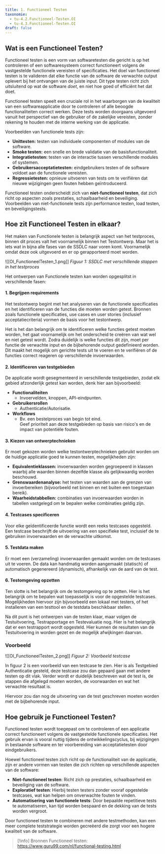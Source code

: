 ```yaml
---
title: 1. Functioneel Testen
taxonomie:
  - tu-4.2.Functioneel-Testen.OI
  - tu-4.3.Functioneel-Testen.OI
draft: false
---
```


## Wat is een Functioneel Testen?
Functioneel testen is een vorm van softwaretesten die gericht is op het controleren of een softwaresysteem correct functioneert volgens de vastgestelde functionele vereisten of specificaties. Het doel van functioneel testen is te valideren dat elke functie van de software de verwachte output oplevert bij het ontvangen van de juiste input. Dit type testen richt zich uitsluitend op wat de software _doet_, en niet hoe goed of efficiënt het dat doet.

Functioneel testen speelt een cruciale rol in het waarborgen van de kwaliteit van een softwareapplicatie door te controleren of alle beoogde functionaliteiten correct werken. Deze tests worden doorgaans uitgevoerd vanuit het perspectief van de gebruiker of de zakelijke vereisten, zonder rekening te houden met de interne werking van de applicatie.

Voorbeelden van functionele tests zijn:

- **Unittesten:** testen van individuele componenten of modules van de software.
- **Smoke testen:** een snelle en brede validatie van de basisfunctionaliteit.
- **Integratietesten:** testen van de interactie tussen verschillende modules of systemen.
- **Gebruikersacceptatietesten:** eindgebruikers testen of de software voldoet aan de functionele vereisten.
- **Regressietesten:** opnieuw uitvoeren van tests om te verifiëren dat nieuwe wijzigingen geen fouten hebben geïntroduceerd.

Functioneel testen onderscheidt zich van **niet-functioneel testen**, dat zich richt op aspecten zoals prestaties, schaalbaarheid en beveiliging. Voorbeelden van niet-functionele tests zijn performance testen, load testen, en beveiligingstests.

## Hoe zit Functioneel Testen in elkaar?
Het maken van Functionele testen is belangrijk aspect van het testproces, binnen dit proces valt het voornamelijk binnen het Testontwerp. Maar het is iets wat in bijna alle fases van de SSDLC naar voren komt. Voornamelijk omdat deze ook uitgevoerd en er op gerapporteerd moet worden.

![[OI_FunctioneelTesten_1.png]]
*Figuur 1: SSDLC met verschillende stappen in het testproces*

Het ontwerpen van Functionele testen kan worden opgesplitst in verschillende fasen:
#### 1. Begrijpen requirements
Het testontwerp begint met het analyseren van de functionele specificaties en het identificeren van de functies die moeten worden getest. Bronnen zoals functionele specificaties, use cases en user stories (inclusief acceptatiecriteria) vormen de basis voor het testontwerp.

Het is het dan belangrijk om te identificeren welke functies getest moeten worden, het gaat voornamelijk om het onderscheid te creëren van wat wel en niet getest wordt. Zodra duidelijk is welke functies dit zijn, moet per functie de verwachte input en de bijbehorende output gedefinieerd worden. Dit maakt het mogelijk om gerichte tests uit te voeren en te verifiëren of de functies correct reageren op verschillende invoerwaarden.
#### 2. Identificeren van testgebieden
De applicatie wordt gesegmenteerd in verschillende testgebieden, zodat elk gebied afzonderlijk getest kan worden, denk hier aan bijvoorbeeld:
- **Functionaliteiten**
	- Invoervelden, knoppen, API-eindpunten.
- **Gebruikersrollen**
	- Authenticatie/Autorisatie.
- **Workflows** 
	- Bv. een bestelproces van begin tot eind.  
Geef prioriteit aan deze testgebieden op basis van risico's en de impact van potentiële fouten.
#### 3. Kiezen van ontwerptechnieken
Er moet gekozen worden welke testontwerptechnieken gebruikt worden om de huidige applicatie goed te kunnen testen, mogelijkheden zijn:
- **Equivalentieklassen:** invoerwaarden worden gegroepeerd in klassen waarbij alle waarden binnen dezelfde klasse als gelijkwaardig worden beschouwd.
- **Grenswaardenanalyse:** het testen van waarden aan de grenzen van invoerbereiken (bijvoorbeeld net binnen en net buiten een toegestaan bereik).
- **Waarheidstabbellen:** combinaties van invoerwaarden worden in tabellen vastgelegd om te bepalen welke combinaties geldig zijn.
#### 4. Testcases specificeren
Voor elke geïdentificeerde functie wordt een reeks testcases opgesteld. Een testcase beschrijft de uitvoering van een specifieke test, inclusief de te gebruiken invoerwaarden en de verwachte uitkomst.
#### 5. Testdata maken
Er moet een (verzameling) invoerwaarden gemaakt worden om de testcases uit te voeren. De data kan handmatig worden aangemaakt (statisch) of automatisch gegenereerd (dynamisch), afhankelijk van de aard van de test.
#### 6. Testomgeving opzetten
Ten slotte is het belangrijk om de testomgeving op te zetten. Hier is het belangrijk om te bepalen wat toepasselijk is voor de opgestelde testcases. Mogelijkheden hiervoor zijn bijvoorbeeld een lokaal met testers, of het installeren van een testtool en de testdata beschikbaar stellen.

Na dit punt is het ontwerpen van de testen klaar, maar volgen de Testuitvoering, Testrapportage en Testevaluatie nog. Hier is het belangrijk dat er een testrapport wordt opgesteld. Hier kunnen de resultaten van de Testuitvoering in worden gezet en de mogelijk afwijkingen daarvan.
### Voorbeeld
![[OI_FunctioneelTesten_2.png]]
*Figuur 2: Voorbeeld testcase*

In figuur 2 is een voorbeeld van een testcase te zien. Hier is als Testgebied Authenticatie gesteld, deze testcase zou dan gepaard gaan met andere testen op dit vlak. Verder wordt er duidelijk beschreven wat de test is, de stappen die afgelegd moeten worden, de voorwaarden en wat het verwachte resultaat is.

Hiervoor zou dan nog de uitvoering van de test geschreven moeten worden met de bijbehorende input.

## Hoe gebruik je Functioneel Testen?
Functioneel testen wordt toegepast om te controleren of een applicatie correct functioneert volgens de vastgestelde functionele specificaties. Het gebruik ervan is vooral nuttig tijdens de ontwikkelingscyclus, bij wijzigingen in bestaande software en ter voorbereiding van acceptatietesten door eindgebruikers.

Hoewel functioneel testen zich richt op de functionaliteit van de applicatie, zijn er andere vormen van testen die zich richten op verschillende aspecten van de software:

- **Niet-functioneel testen**: Richt zich op prestaties, schaalbaarheid en beveiliging van de software.
- **Exploratief testen**: Hierbij testen testers zonder vooraf opgestelde testcases, wat kan helpen om onverwachte fouten te vinden.
- **Automatisering van functionele tests**: Door bepaalde repetitieve tests te automatiseren, kan tijd worden bespaard en de dekking van de tests worden vergroot.

Door functioneel testen te combineren met andere testmethoden, kan een meer complete teststrategie worden gecreëerd die zorgt voor een hogere kwaliteit van de software.

> [!info] Bronnen
> Functioneel testen: https://www.guru99.com/nl/functional-testing.html 
